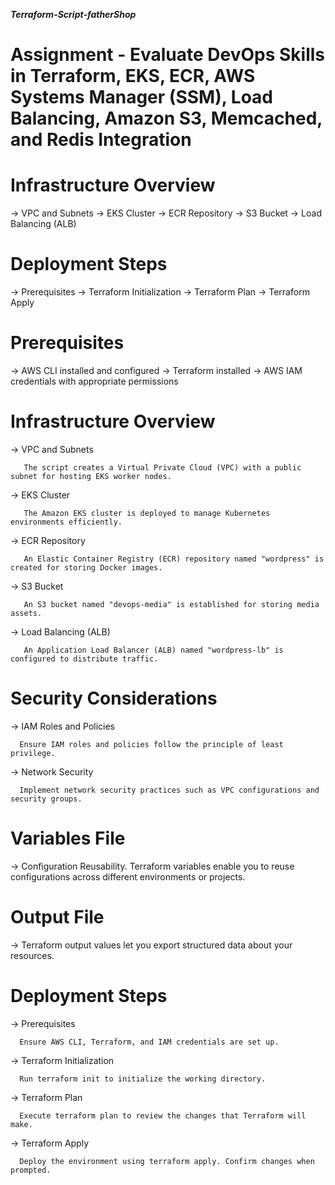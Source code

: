 *****Terraform-Script-fatherShop*****

# Assignment - Evaluate DevOps Skills in Terraform, EKS, ECR, AWS Systems Manager (SSM), Load Balancing, Amazon S3, Memcached, and Redis Integration

# Infrastructure Overview

  -> VPC and Subnets
  -> EKS Cluster
  -> ECR Repository
  -> S3 Bucket
  -> Load Balancing (ALB)

# Deployment Steps

  -> Prerequisites
  -> Terraform Initialization
  -> Terraform Plan
  -> Terraform Apply

# Prerequisites
  -> AWS CLI installed and configured
  -> Terraform installed
  -> AWS IAM credentials with appropriate permissions

#  Infrastructure Overview
  -> VPC and Subnets
  
       The script creates a Virtual Private Cloud (VPC) with a public subnet for hosting EKS worker nodes.

  -> EKS Cluster
  
       The Amazon EKS cluster is deployed to manage Kubernetes environments efficiently.

  -> ECR Repository
  
       An Elastic Container Registry (ECR) repository named "wordpress" is created for storing Docker images.

  -> S3 Bucket
  
       An S3 bucket named "devops-media" is established for storing media assets.

  -> Load Balancing (ALB)
  
       An Application Load Balancer (ALB) named "wordpress-lb" is configured to distribute traffic.

#  Security Considerations
   -> IAM Roles and Policies
   
      Ensure IAM roles and policies follow the principle of least privilege. 
      
   -> Network Security
   
      Implement network security practices such as VPC configurations and security groups.

# Variables File
  -> Configuration Reusability. Terraform variables enable you to reuse configurations across different environments or projects.

# Output File
  -> Terraform output values let you export structured data about your resources.
  
#  Deployment Steps
  -> Prerequisites
  
      Ensure AWS CLI, Terraform, and IAM credentials are set up.

  -> Terraform Initialization
  
      Run terraform init to initialize the working directory.

  -> Terraform Plan
  
      Execute terraform plan to review the changes that Terraform will make.

  -> Terraform Apply
  
      Deploy the environment using terraform apply. Confirm changes when prompted.
